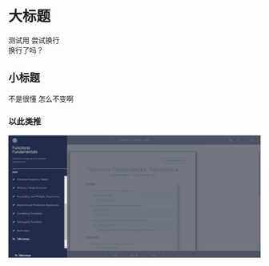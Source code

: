 

# 大标题

测试用
尝试换行  
换行了吗？  

## 小标题

不是很懂
怎么不变啊

### 以此类推
![](https://github.com/ophwsjtu18/ohw19f/blob/master/student/yzy/progress-function.png)
